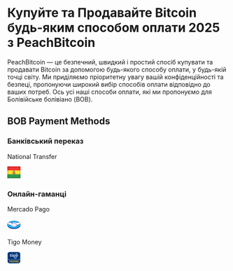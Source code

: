 <body class="payment-methods-page">

# Купуйте та Продавайте Bitcoin будь-яким способом оплати 2025 з PeachBitcoin

PeachBitcoin — це безпечний, швидкий і простий спосіб купувати та продавати Bitcoin за допомогою будь-якого способу оплати, у будь-якій точці світу. Ми приділяємо пріоритетну увагу вашій конфіденційності та безпеці, пропонуючи широкий вибір способів оплати відповідно до ваших потреб. Ось усі наші способи оплати, які ми пропонуємо для Болівійське болівіано (BOB).

## BOB Payment Methods

### Банківський переказ

<div class="payment-grid">
    <div class="payment-grid-item">
        <p>National Transfer</p> 
        <img src="/img/faq/logoimg/bolivia.jpg" width="30px" height="27px" alt="Купуйте біткоїн за допомогою national transfer bolivia, Продавайте біткоїн за допомогою national transfer bolivia">
    </div>
</div>

### Онлайн-гаманці

<div class="payment-grid">
    <div class="payment-grid-item">
        <p>Mercado Pago</p> 
        <img src="/img/faq/logoimg/mercadopago.png" width="30px" height="27px" alt="Купуйте біткоїн за допомогою Mercado Pago, Продавайте біткоїн за допомогою Mercado Pago">
    </div>
    <div class="payment-grid-item">
        <p>Tigo Money</p> 
        <img src="/img/faq/logoimg/tigomoney.png" width="30px" height="27px" alt="Купуйте біткоїн за допомогою Tigo Money, Продавайте біткоїн за допомогою Tigo Money">
    </div>
</div>

</body>

